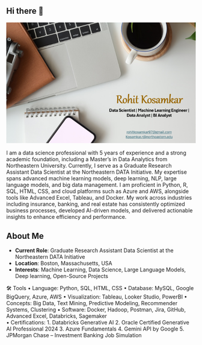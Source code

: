 ## Hi there 👋

![alt text](port.png)

I am a data science professional with 5 years of experience and a strong academic foundation, including a Master’s in Data Analytics from Northeastern University. Currently, I serve as a Graduate Research Assistant Data Scientist at the Northeastern DATA Initiative. My expertise spans advanced machine learning models, deep learning, NLP, large language models, and big data management. I am proficient in Python, R, SQL, HTML, CSS, and cloud platforms such as Azure and AWS, alongside tools like Advanced Excel, Tableau, and Docker. My work across industries including insurance, banking, and real estate has consistently optimized business processes, developed AI-driven models, and delivered actionable insights to enhance efficiency and performance.

## About Me

- **Current Role**: Graduate Research Assistant Data Scientist at the Northeastern DATA Initiative
- **Location**: Boston, Massachusetts, USA
- **Interests**: Machine Learning, Data Science, Large Language Models, Deep learning, Open-Source Projects


🛠️ Tools
•	Language: Python, SQL, HTML, CSS
•	Database: MySQL, Google BigQuery, Azure, AWS
•	Visualization: Tableau, Looker Studio, PowerBI
•	Concepts: Big Data, Text Mining, Predictive Modeling, Recommender Systems, Clustering
•	Software: Docker, Hadoop, Postman, Jira, GitHub, Advanced Excel, Databricks, Sagemaker  
•	Certifications:
    1.	Databricks Generative AI
    2.	Oracle Certified Generative AI Professional 2024
    3.	Azure Fundamentals
    4.	Gemini API by Google
    5.	JPMorgan Chase – Investment Banking Job Simulation

<!--
**rohit180497/rohit180497** is a ✨ _special_ ✨ repository because its `README.md` (this file) appears on your GitHub profile.

Here are some ideas to get you started:

- 🔭 I’m currently working on ...
- 🌱 I’m currently learning ...
- 👯 I’m looking to collaborate on ...
- 🤔 I’m looking for help with ...
- 💬 Ask me about ...
- 📫 How to reach me: ...
- 😄 Pronouns: ...
- ⚡ Fun fact: ...
-->
